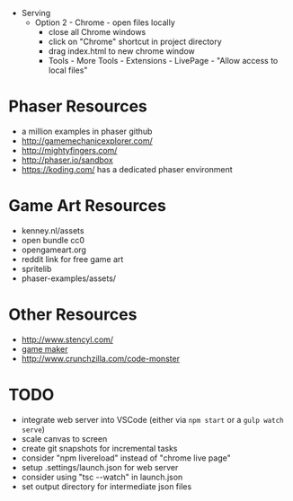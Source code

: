 * Serving
    * Option 2 - Chrome - open files locally
        * close all Chrome windows
        * click on "Chrome" shortcut in project directory
        * drag index.html to new chrome window
        * Tools - More Tools - Extensions - LivePage - "Allow access to local files"

# Phaser Resources
* a million examples in phaser github
* http://gamemechanicexplorer.com/
* http://mightyfingers.com/
* http://phaser.io/sandbox
* https://koding.com/ has a dedicated phaser environment


# Game Art Resources
* kenney.nl/assets
* open bundle cc0
* opengameart.org
* reddit link for free game art
* spritelib
* phaser-examples/assets/

# Other Resources
* http://www.stencyl.com/
* [game maker](https://www.yoyogames.com/studio)
* http://www.crunchzilla.com/code-monster


# TODO
* integrate web server into VSCode (either via `npm start` or a `gulp watch serve`)
* scale canvas to screen
* create git snapshots for incremental tasks
* consider "npm livereload" instead of "chrome live page"
* setup .settings/launch.json for web server
* consider using "tsc --watch" in launch.json
* set output directory for intermediate json files